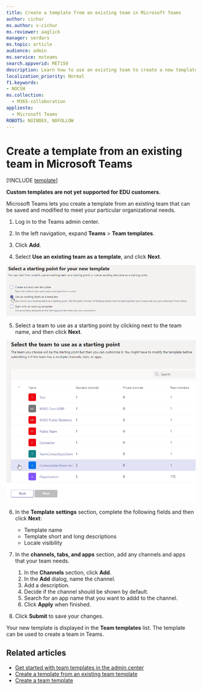 ```yaml
---
title: Create a template from an existing team in Microsoft Teams
author: cichur
ms.author: v-cichur
ms.reviewer: aaglick
manager: serdars
ms.topic: article
audience: admin
ms.service: msteams
search.appverid: MET150
description: Learn how to use an existing team to create a new template in Microsoft Teams.
localization_priority: Normal
f1.keywords:
- NOCSH
ms.collection: 
  - M365-collaboration
appliesto: 
  - Microsoft Teams
ROBOTS: NOINDEX, NOFOLLOW
---
```


# Create a template from an existing team in Microsoft Teams

[!INCLUDE [template](includes/preview-feature.md)]

**Custom templates are not yet supported for EDU customers.**

Microsoft Teams lets you create a template from an existing team that can be saved and modified to meet your particular organizational needs.

1. Log in to the Teams admin center.

2. In the left navigation, expand **Teams** > **Team templates**.

3. Click **Add**.

4. Select **Use an existing team as a template**, and click **Next**.

 ![An image of the Team templates starting point screen with use an existing team as a template highlighted.](media/team-existing-team-as-template.png)

5. Select a team to use as a starting point by clicking next to the team name, and then click **Next**.

![An image of the list of teams with one team highlighted.](media/team-existing-team-selection.png)

6. In the **Template settings** section, complete the following fields and then click **Next**:
    - Template name
    - Template short and long descriptions
    - Locale visibility  
  
7. In the **channels, tabs, and apps** section, add any channels and apps that your team needs.

    1. In the **Channels** section, click **Add**.
    2. In the **Add** dialog, name the channel.
    3. Add a description.
    4. Decide if the channel should be shown by default.
    5. Search for an app name that you want to addd to the channel.
    6. Click **Apply** when finished.

8. Click **Submit** to save your changes.

Your new template is displayed in the **Team templates** list. The template can be used to create a team in Teams.

## Related articles

- [Get started with team templates in the admin center](get-started-with-teams-templates-in-the-admin-console.md)
- [Create a template from an existing team template](create-template-from-existing-template.md)
- [Create a team template](create-a-team-template.md)
